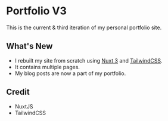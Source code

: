 # Portfolio V3

This is the current & third iteration of my personal portfolio site.

## What's New

- I rebuilt my site from scratch using [Nuxt 3](https://nuxt.com/) and [TailwindCSS](https://tailwindcss.com/).
- It contains multiple pages.
- My blog posts are now a part of my portfolio.

## Credit

- NuxtJS
- TailwindCSS
